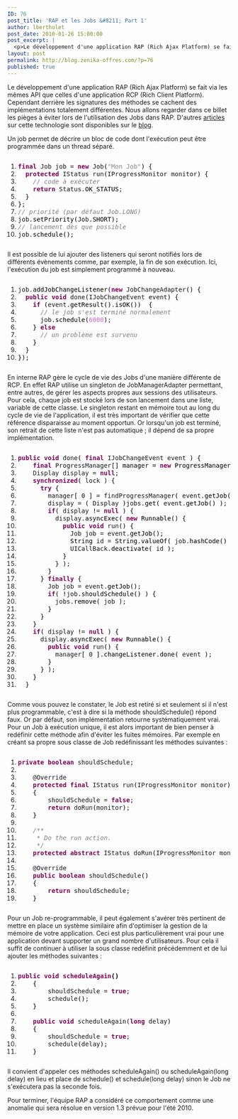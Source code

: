 ```yaml
---
ID: 76
post_title: 'RAP et les Jobs &#8211; Part 1'
author: lbertholet
post_date: 2010-01-26 15:00:00
post_excerpt: |
  <p>Le développement d'une application RAP (Rich Ajax Platform) se fait via les mêmes API que celles d'une application RCP (Rich Client Platform). Cependant derrière les signatures des méthodes se cachent des implémentations totalement différentes. Nous allons regarder dans ce billet les pièges à éviter lors de l'utilisation des Jobs dans RAP. D'autres <a href="/index.php?tag/rap">articles</a> sur cette technologie sont disponibles sur le <a href="/index.php?tag/rap">blog</a>.</p>
layout: post
permalink: http://blog.zenika-offres.com/?p=76
published: true
---
```

<p>Le développement d'une application RAP (Rich Ajax Platform) se fait via les mêmes API que celles d'une application RCP (Rich Client Platform). Cependant derrière les signatures des méthodes se cachent des implémentations totalement différentes. Nous allons regarder dans ce billet les pièges à éviter lors de l'utilisation des Jobs dans RAP. D'autres <a href="/index.php?tag/rap">articles</a> sur cette technologie sont disponibles sur le <a href="/index.php?tag/rap">blog</a>.</p>
<!--more-->
<p>Un job permet de décrire un bloc de code dont l'exécution peut être programmée dans un thread séparé.</p> <pre class="java code java" style="font-family:inherit"><ol><li style="font-weight: normal;"><div style="font-family: monospace; font-weight: normal; font-style: normal; margin:0; padding:0; background:inherit;"><span style="color: #7F0055; font-weight: bold;">final</span> Job job = <span style="color: #7F0055; font-weight: bold;">new</span> Job<span style="color: #000000;">&#40;</span><span style="color: #888888;">&quot;Mon Job&quot;</span><span style="color: #000000;">&#41;</span> <span style="color: #000000;">&#123;</span></div></li><li style="font-weight: normal;"><div style="font-family: monospace; font-weight: normal; font-style: normal; margin:0; padding:0; background:inherit;">  <span style="color: #7F0055; font-weight: bold;">protected</span> IStatus run<span style="color: #000000;">&#40;</span>IProgressMonitor monitor<span style="color: #000000;">&#41;</span> <span style="color: #000000;">&#123;</span></div></li><li style="font-weight: normal;"><div style="font-family: monospace; font-weight: normal; font-style: normal; margin:0; padding:0; background:inherit;">    <span style="color: #808080; font-style: italic;">// code à exécuter</span></div></li><li style="font-weight: normal;"><div style="font-family: monospace; font-weight: normal; font-style: normal; margin:0; padding:0; background:inherit;">    <span style="color: #7F0055; font-weight: bold;">return</span> Status.<span style="color: #000000;">OK_STATUS</span>;</div></li><li style="font-weight: normal;"><div style="font-family: monospace; font-weight: normal; font-style: normal; margin:0; padding:0; background:inherit;">  <span style="color: #000000;">&#125;</span></div></li><li style="font-weight: normal;"><div style="font-family: monospace; font-weight: normal; font-style: normal; margin:0; padding:0; background:inherit;"><span style="color: #000000;">&#125;</span>;</div></li><li style="font-weight: normal;"><div style="font-family: monospace; font-weight: normal; font-style: normal; margin:0; padding:0; background:inherit;"><span style="color: #808080; font-style: italic;">// priorité (par défaut Job.LONG)</span></div></li><li style="font-weight: normal;"><div style="font-family: monospace; font-weight: normal; font-style: normal; margin:0; padding:0; background:inherit;">job.<span style="color: #000000;">setPriority</span><span style="color: #000000;">&#40;</span>Job.<span style="color: #000000;">SHORT</span><span style="color: #000000;">&#41;</span>;</div></li><li style="font-weight: normal;"><div style="font-family: monospace; font-weight: normal; font-style: normal; margin:0; padding:0; background:inherit;"><span style="color: #808080; font-style: italic;">// lancement dès que possible</span></div></li><li style="font-weight: normal;"><div style="font-family: monospace; font-weight: normal; font-style: normal; margin:0; padding:0; background:inherit;">job.<span style="color: #000000;">schedule</span><span style="color: #000000;">&#40;</span><span style="color: #000000;">&#41;</span>;</div></li></ol></pre> <p>Il est possible de lui ajouter des listeners qui seront notifiés lors de différents évènements comme, par exemple, la fin de son exécution. Ici, l'exécution du job est simplement programmé à nouveau.</p> <pre class="java code java" style="font-family:inherit"><ol><li style="font-weight: normal;"><div style="font-family: monospace; font-weight: normal; font-style: normal; margin:0; padding:0; background:inherit;">job.<span style="color: #000000;">addJobChangeListener</span><span style="color: #000000;">&#40;</span><span style="color: #7F0055; font-weight: bold;">new</span> JobChangeAdapter<span style="color: #000000;">&#40;</span><span style="color: #000000;">&#41;</span> <span style="color: #000000;">&#123;</span></div></li><li style="font-weight: normal;"><div style="font-family: monospace; font-weight: normal; font-style: normal; margin:0; padding:0; background:inherit;">  <span style="color: #7F0055; font-weight: bold;">public</span> <span style="color: #7F0055; font-weight: bold;">void</span> done<span style="color: #000000;">&#40;</span>IJobChangeEvent event<span style="color: #000000;">&#41;</span> <span style="color: #000000;">&#123;</span></div></li><li style="font-weight: normal;"><div style="font-family: monospace; font-weight: normal; font-style: normal; margin:0; padding:0; background:inherit;">    <span style="color: #7F0055;font-weight: bold;">if</span> <span style="color: #000000;">&#40;</span>event.<span style="color: #000000;">getResult</span><span style="color: #000000;">&#40;</span><span style="color: #000000;">&#41;</span>.<span style="color: #000000;">isOK</span><span style="color: #000000;">&#40;</span><span style="color: #000000;">&#41;</span><span style="color: #000000;">&#41;</span>  <span style="color: #000000;">&#123;</span></div></li><li style="font-weight: normal;"><div style="font-family: monospace; font-weight: normal; font-style: normal; margin:0; padding:0; background:inherit;">      <span style="color: #808080; font-style: italic;">// le job s'est terminé normalement</span></div></li><li style="font-weight: normal;"><div style="font-family: monospace; font-weight: normal; font-style: normal; margin:0; padding:0; background:inherit;">      job.<span style="color: #000000;">schedule</span><span style="color: #000000;">&#40;</span><span style="color: #cc66cc;">6000</span><span style="color: #000000;">&#41;</span>;</div></li><li style="font-weight: normal;"><div style="font-family: monospace; font-weight: normal; font-style: normal; margin:0; padding:0; background:inherit;">    <span style="color: #000000;">&#125;</span> <span style="color: #7F0055;font-weight: bold;">else</span></div></li><li style="font-weight: normal;"><div style="font-family: monospace; font-weight: normal; font-style: normal; margin:0; padding:0; background:inherit;">      <span style="color: #808080; font-style: italic;">// un problème est survenu</span></div></li><li style="font-weight: normal;"><div style="font-family: monospace; font-weight: normal; font-style: normal; margin:0; padding:0; background:inherit;">    <span style="color: #000000;">&#125;</span></div></li><li style="font-weight: normal;"><div style="font-family: monospace; font-weight: normal; font-style: normal; margin:0; padding:0; background:inherit;">  <span style="color: #000000;">&#125;</span></div></li><li style="font-weight: normal;"><div style="font-family: monospace; font-weight: normal; font-style: normal; margin:0; padding:0; background:inherit;"><span style="color: #000000;">&#125;</span><span style="color: #000000;">&#41;</span>;</div></li></ol></pre> <p>En interne RAP gère le cycle de vie des Jobs d'une manière différente de RCP. En effet RAP utilise un singleton de JobManagerAdapter permettant, entre autres, de gérer les aspects propres aux sessions des utilisateurs. Pour cela, chaque job est stocké lors de son lancement dans une liste, variable de cette classe. Le singleton restant en mémoire tout au long du cycle de vie de l'application, il est très important de vérifier que cette référence disparaisse au moment opportun. Or lorsqu'un job est terminé, son retrait de cette liste n'est pas automatique&nbsp;; il dépend de sa propre implémentation.</p> <pre class="java code java" style="font-family:inherit"><ol><li style="font-weight: normal;"><div style="font-family: monospace; font-weight: normal; font-style: normal; margin:0; padding:0; background:inherit;"><span style="color: #7F0055; font-weight: bold;">public</span> <span style="color: #7F0055; font-weight: bold;">void</span> done<span style="color: #000000;">&#40;</span> <span style="color: #7F0055; font-weight: bold;">final</span> IJobChangeEvent event <span style="color: #000000;">&#41;</span> <span style="color: #000000;">&#123;</span></div></li><li style="font-weight: normal;"><div style="font-family: monospace; font-weight: normal; font-style: normal; margin:0; padding:0; background:inherit;">    <span style="color: #7F0055; font-weight: bold;">final</span> ProgressManager<sp
an style="color: #000000;">&#91;</span><span style="color: #000000;">&#93;</span> manager = <span style="color: #7F0055; font-weight: bold;">new</span> ProgressManager<span style="color: #000000;">&#91;</span> <span style="color: #cc66cc;">1</span> <span style="color: #000000;">&#93;</span>;</div></li><li style="font-weight: normal;"><div style="font-family: monospace; font-weight: normal; font-style: normal; margin:0; padding:0; background:inherit;">    Display display = <span style="color: #7F0055; font-weight: bold;">null</span>;</div></li><li style="font-weight: normal;"><div style="font-family: monospace; font-weight: normal; font-style: normal; margin:0; padding:0; background:inherit;">    <span style="color: #7F0055; font-weight: bold;">synchronized</span><span style="color: #000000;">&#40;</span> lock <span style="color: #000000;">&#41;</span> <span style="color: #000000;">&#123;</span></div></li><li style="font-weight: normal;"><div style="font-family: monospace; font-weight: normal; font-style: normal; margin:0; padding:0; background:inherit;">      <span style="color: #7F0055; font-weight: bold;">try</span> <span style="color: #000000;">&#123;</span></div></li><li style="font-weight: normal;"><div style="font-family: monospace; font-weight: normal; font-style: normal; margin:0; padding:0; background:inherit;">        manager<span style="color: #000000;">&#91;</span> 0 <span style="color: #000000;">&#93;</span> = findProgressManager<span style="color: #000000;">&#40;</span> event.<span style="color: #000000;">getJob</span><span style="color: #000000;">&#40;</span><span style="color: #000000;">&#41;</span> <span style="color: #000000;">&#41;</span>;</div></li><li style="font-weight: normal;"><div style="font-family: monospace; font-weight: normal; font-style: normal; margin:0; padding:0; background:inherit;">        display = <span style="color: #000000;">&#40;</span> Display <span style="color: #000000;">&#41;</span>jobs.<span style="color: #000000;">get</span><span style="color: #000000;">&#40;</span> event.<span style="color: #000000;">getJob</span><span style="color: #000000;">&#40;</span><span style="color: #000000;">&#41;</span> <span style="color: #000000;">&#41;</span>;</div></li><li style="font-weight: normal;"><div style="font-family: monospace; font-weight: normal; font-style: normal; margin:0; padding:0; background:inherit;">        <span style="color: #7F0055;font-weight: bold;">if</span><span style="color: #000000;">&#40;</span> display <span style="color: #000000;">!</span>= <span style="color: #7F0055; font-weight: bold;">null</span> <span style="color: #000000;">&#41;</span> <span style="color: #000000;">&#123;</span></div></li><li style="font-weight: normal;"><div style="font-family: monospace; font-weight: normal; font-style: normal; margin:0; padding:0; background:inherit;">          display.<span style="color: #000000;">asyncExec</span><span style="color: #000000;">&#40;</span> <span style="color: #7F0055; font-weight: bold;">new</span> <span style="color: #000000;">Runnable</span><span style="color: #000000;">&#40;</span><span style="color: #000000;">&#41;</span> <span style="color: #000000;">&#123;</span></div></li><li style="font-weight: normal;"><div style="font-family: monospace; font-weight: normal; font-style: normal; margin:0; padding:0; background:inherit;">            <span style="color: #7F0055; font-weight: bold;">public</span> <span style="color: #7F0055; font-weight: bold;">void</span> run<span style="color: #000000;">&#40;</span><span style="color: #000000;">&#41;</span> <span style="color: #000000;">&#123;</span></div></li><li style="font-weight: normal;"><div style="font-family: monospace; font-weight: normal; font-style: normal; margin:0; padding:0; background:inherit;">              Job job = event.<span style="color: #000000;">getJob</span><span style="color: #000000;">&#40;</span><span style="color: #000000;">&#41;</span>;</div></li><li style="font-weight: normal;"><div style="font-family: monospace; font-weight: normal; font-style: normal; margin:0; padding:0; background:inherit;">              <span style="color: #000000;">String</span> id = <span style="color: #000000;">String</span>.<span style="color: #000000;">valueOf</span><span style="color: #000000;">&#40;</span> job.<span style="color: #000000;">hashCode</span><span style="color: #000000;">&#40;</span><span style="color: #000000;">&#41;</span> <span style="color: #000000;">&#41;</span>;</div></li><li style="font-weight: normal;"><div style="font-family: monospace; font-weight: normal; font-style: normal; margin:0; padding:0; background:inherit;">              UICallBack.<span style="color: #000000;">deactivate</span><span style="color: #000000;">&#40;</span> id <span style="color: #000000;">&#41;</span>;</div></li><li style="font-weight: normal;"><div style="font-family: monospace; font-weight: normal; font-style: normal; margin:0; padding:0; background:inherit;">            <span style="color: #000000;">&#125;</span></div></li><li style="font-weight: normal;"><div style="font-family: monospace; font-weight: normal; font-style: normal; margin:0; padding:0; background:inherit;">          <span style="color: #000000;">&#125;</span> <span style="color: #000000;">&#41;</span>;</div></li><li style="font-weight: normal;"><div style="font-family: monospace; font-weight: normal; font-style: normal; margin:0; padding:0; background:inherit;">        <span style="color: #000000;">&#125;</span></div></li><li style="font-weight: normal;"><div style="font-family: monospace; font-weight: normal; font-style: normal; margin:0; padding:0; background:inherit;">      <span style="color: #000000;">&#125;</span> <span style="color: #7F0055; font-weight: bold;">finally</span> <span style="color: #000000;">&#123;</span></div></li><li style="font-weight: normal;"><div style="font-family: monospace; font-weight: normal; font-style: normal; margin:0; padding:0; background:inherit;">        Job job = event.<span style="color: #000000;">getJob</span><span style="color: #000000;">&#40;</span><span style="color: #000000;">&#41;</span>;</div></li><li style="font-weight: normal;"><div style="font-family: monospace; font-weight: normal; font-style: normal; margin:0; padding:0; background:inherit;">        <span style="color: #7F0055;font-weight: bold;">if</span><span style="color: #000000;">&#40;</span> <span style="color: #000000;">!</span>job.<span style="color: #000000;">shouldSchedule</span><span style="color: #000000;">&#40;</span><span style="color: #000000;">&#41;</span> <span style="color: #000000;">&#41;</span> <span style="color: #000000;">&#123;</span></div></li><li style="font-weight: normal;"><div style="font-family: monospace; font-weight: normal; font-style: normal; margin:0; padding:0; background:inherit;">          jobs.<span style="color: #000000;">remove</span><span style="color: #000000;">&#40;</span> job <span style="color: #000000;">&#41;</span>;</div></li><li style="font-weight: normal;"><div style="font-family: monospace; font-weight: normal; font-style: normal; margin:0; padding:0; background:inherit;">        <span style="color: #000000;">&#125;</span></div></li><li style="font-weight: normal;"><div style="font-family: monospace; font-weight: normal; font-style: normal; margin:0; padding:0; background:inherit;">      <span style="color: #000000;">&#125;</span></div></li><li style="font-weight: normal;"><div style="font-family: monospace; font-weight: normal; font-style: normal; margin:0; padding:0; background:inherit;">    <span style="color: #000000;">&#125;</span></div></li><li style="font-weight: normal;"><div style="font-family: monospace; font-weight: normal; font-style: normal; margin:0; padding:0; background:inherit;">    <span style="color: #7F0055;font-weight: bold;">if</span><span style="color: #000000;">&#40;</span> display <span style="color: #000000;">!</span>= <span style="color: #7F0055; font-weight: bold;">null</span> <span style="color: #000000;">&#41;</span> <span style="color: #000000;">&#123;</span></div></li><li style="font-weight: normal;"><div style="font-family: monospace; font-weight: normal; font-style: norm
al; margin:0; padding:0; background:inherit;">      display.<span style="color: #000000;">asyncExec</span><span style="color: #000000;">&#40;</span> <span style="color: #7F0055; font-weight: bold;">new</span> <span style="color: #000000;">Runnable</span><span style="color: #000000;">&#40;</span><span style="color: #000000;">&#41;</span> <span style="color: #000000;">&#123;</span></div></li><li style="font-weight: normal;"><div style="font-family: monospace; font-weight: normal; font-style: normal; margin:0; padding:0; background:inherit;">        <span style="color: #7F0055; font-weight: bold;">public</span> <span style="color: #7F0055; font-weight: bold;">void</span> run<span style="color: #000000;">&#40;</span><span style="color: #000000;">&#41;</span> <span style="color: #000000;">&#123;</span></div></li><li style="font-weight: normal;"><div style="font-family: monospace; font-weight: normal; font-style: normal; margin:0; padding:0; background:inherit;">          manager<span style="color: #000000;">&#91;</span> 0 <span style="color: #000000;">&#93;</span>.<span style="color: #000000;">changeListener</span>.<span style="color: #000000;">done</span><span style="color: #000000;">&#40;</span> event <span style="color: #000000;">&#41;</span>;</div></li><li style="font-weight: normal;"><div style="font-family: monospace; font-weight: normal; font-style: normal; margin:0; padding:0; background:inherit;">        <span style="color: #000000;">&#125;</span></div></li><li style="font-weight: normal;"><div style="font-family: monospace; font-weight: normal; font-style: normal; margin:0; padding:0; background:inherit;">      <span style="color: #000000;">&#125;</span> <span style="color: #000000;">&#41;</span>;</div></li><li style="font-weight: normal;"><div style="font-family: monospace; font-weight: normal; font-style: normal; margin:0; padding:0; background:inherit;">    <span style="color: #000000;">&#125;</span></div></li><li style="font-weight: normal;"><div style="font-family: monospace; font-weight: normal; font-style: normal; margin:0; padding:0; background:inherit;">  <span style="color: #000000;">&#125;</span></div></li></ol></pre> <p>Comme vous pouvez le constater, le Job est retiré si et seulement si il n'est plus programmable, c'est à dire si la méthode shouldSchedule() répond faux. Or par défaut, son implémentation retourne systématiquement vrai. Pour un Job à exécution unique, il est alors important de bien penser à redéfinir cette méthode afin d'éviter les fuites mémoires. Par exemple en créant sa propre sous classe de Job redéfinissant les méthodes suivantes&nbsp;:</p> <pre class="java code java" style="font-family:inherit"><ol><li style="font-weight: normal;"><div style="font-family: monospace; font-weight: normal; font-style: normal; margin:0; padding:0; background:inherit;"><span style="color: #7F0055; font-weight: bold;">private</span> <span style="color: #7F0055; font-weight: bold;">boolean</span> shouldSchedule;</div></li><li style="font-weight: normal;"><div style="font-family: monospace; font-weight: normal; font-style: normal; margin:0; padding:0; background:inherit;">&nbsp;</div></li><li style="font-weight: normal;"><div style="font-family: monospace; font-weight: normal; font-style: normal; margin:0; padding:0; background:inherit;">    @Override</div></li><li style="font-weight: normal;"><div style="font-family: monospace; font-weight: normal; font-style: normal; margin:0; padding:0; background:inherit;">    <span style="color: #7F0055; font-weight: bold;">protected</span> <span style="color: #7F0055; font-weight: bold;">final</span> IStatus run<span style="color: #000000;">&#40;</span>IProgressMonitor monitor<span style="color: #000000;">&#41;</span></div></li><li style="font-weight: normal;"><div style="font-family: monospace; font-weight: normal; font-style: normal; margin:0; padding:0; background:inherit;">    <span style="color: #000000;">&#123;</span></div></li><li style="font-weight: normal;"><div style="font-family: monospace; font-weight: normal; font-style: normal; margin:0; padding:0; background:inherit;">        shouldSchedule = <span style="color: #7F0055; font-weight: bold;">false</span>;</div></li><li style="font-weight: normal;"><div style="font-family: monospace; font-weight: normal; font-style: normal; margin:0; padding:0; background:inherit;">        <span style="color: #7F0055; font-weight: bold;">return</span> doRun<span style="color: #000000;">&#40;</span>monitor<span style="color: #000000;">&#41;</span>;</div></li><li style="font-weight: normal;"><div style="font-family: monospace; font-weight: normal; font-style: normal; margin:0; padding:0; background:inherit;">    <span style="color: #000000;">&#125;</span></div></li><li style="font-weight: normal;"><div style="font-family: monospace; font-weight: normal; font-style: normal; margin:0; padding:0; background:inherit;">&nbsp;</div></li><li style="font-weight: normal;"><div style="font-family: monospace; font-weight: normal; font-style: normal; margin:0; padding:0; background:inherit;">    <span style="color: #808080; font-style: italic;">/**</span></div></li><li style="font-weight: normal;"><div style="font-family: monospace; font-weight: normal; font-style: normal; margin:0; padding:0; background:inherit;"><span style="color: #808080; font-style: italic;">&nbsp;    * Do the run action.</span></div></li><li style="font-weight: normal;"><div style="font-family: monospace; font-weight: normal; font-style: normal; margin:0; padding:0; background:inherit;"><span style="color: #808080; font-style: italic;">&nbsp;    */</span></div></li><li style="font-weight: normal;"><div style="font-family: monospace; font-weight: normal; font-style: normal; margin:0; padding:0; background:inherit;">    <span style="color: #7F0055; font-weight: bold;">protected</span> <span style="color: #7F0055; font-weight: bold;">abstract</span> IStatus doRun<span style="color: #000000;">&#40;</span>IProgressMonitor monitor<span style="color: #000000;">&#41;</span>;</div></li><li style="font-weight: normal;"><div style="font-family: monospace; font-weight: normal; font-style: normal; margin:0; padding:0; background:inherit;">&nbsp;</div></li><li style="font-weight: normal;"><div style="font-family: monospace; font-weight: normal; font-style: normal; margin:0; padding:0; background:inherit;">    @Override</div></li><li style="font-weight: normal;"><div style="font-family: monospace; font-weight: normal; font-style: normal; margin:0; padding:0; background:inherit;">    <span style="color: #7F0055; font-weight: bold;">public</span> <span style="color: #7F0055; font-weight: bold;">boolean</span> shouldSchedule<span style="color: #000000;">&#40;</span><span style="color: #000000;">&#41;</span></div></li><li style="font-weight: normal;"><div style="font-family: monospace; font-weight: normal; font-style: normal; margin:0; padding:0; background:inherit;">    <span style="color: #000000;">&#123;</span></div></li><li style="font-weight: normal;"><div style="font-family: monospace; font-weight: normal; font-style: normal; margin:0; padding:0; background:inherit;">        <span style="color: #7F0055; font-weight: bold;">return</span> shouldSchedule;</div></li><li style="font-weight: normal;"><div style="font-family: monospace; font-weight: normal; font-style: normal; margin:0; padding:0; background:inherit;">    <span style="color: #000000;">&#125;</span></div></li></ol></pre> <p>Pour un Job re-programmable, il peut également s'avérer très pertinent de mettre en place un système similaire afin d'optimiser la gestion de la mémoire de votre application. Ceci est plus particulièrement vrai pour une application devant supporter un grand nombre d'utilisateurs. Pour cela il suffit de continuer à utiliser la sous classe redéfinit précédemment et de lui ajouter les méthodes suivantes&nbsp;:</p> <pre class="java code java" style="font-family:inherit"><ol><li style="font-weight: normal;"><div style="font-family: monospace; font-weight: normal; font-style: normal; margin:0; padding:0; background:inherit;"><span style="color: #7F0055; font-weight: bold;">public</span> <sp
an style="color: #7F0055; font-weight: bold;">void</span> scheduleAgain<span style="color: #000000;">&#40;</span><span style="color: #000000;">&#41;</span></div></li><li style="font-weight: normal;"><div style="font-family: monospace; font-weight: normal; font-style: normal; margin:0; padding:0; background:inherit;">    <span style="color: #000000;">&#123;</span></div></li><li style="font-weight: normal;"><div style="font-family: monospace; font-weight: normal; font-style: normal; margin:0; padding:0; background:inherit;">        shouldSchedule = <span style="color: #7F0055; font-weight: bold;">true</span>;</div></li><li style="font-weight: normal;"><div style="font-family: monospace; font-weight: normal; font-style: normal; margin:0; padding:0; background:inherit;">        schedule<span style="color: #000000;">&#40;</span><span style="color: #000000;">&#41;</span>;</div></li><li style="font-weight: normal;"><div style="font-family: monospace; font-weight: normal; font-style: normal; margin:0; padding:0; background:inherit;">    <span style="color: #000000;">&#125;</span></div></li><li style="font-weight: normal;"><div style="font-family: monospace; font-weight: normal; font-style: normal; margin:0; padding:0; background:inherit;">&nbsp;</div></li><li style="font-weight: normal;"><div style="font-family: monospace; font-weight: normal; font-style: normal; margin:0; padding:0; background:inherit;">    <span style="color: #7F0055; font-weight: bold;">public</span> <span style="color: #7F0055; font-weight: bold;">void</span> scheduleAgain<span style="color: #000000;">&#40;</span><span style="color: #7F0055; font-weight: bold;">long</span> delay<span style="color: #000000;">&#41;</span></div></li><li style="font-weight: normal;"><div style="font-family: monospace; font-weight: normal; font-style: normal; margin:0; padding:0; background:inherit;">    <span style="color: #000000;">&#123;</span></div></li><li style="font-weight: normal;"><div style="font-family: monospace; font-weight: normal; font-style: normal; margin:0; padding:0; background:inherit;">        shouldSchedule = <span style="color: #7F0055; font-weight: bold;">true</span>;</div></li><li style="font-weight: normal;"><div style="font-family: monospace; font-weight: normal; font-style: normal; margin:0; padding:0; background:inherit;">        schedule<span style="color: #000000;">&#40;</span>delay<span style="color: #000000;">&#41;</span>;</div></li><li style="font-weight: normal;"><div style="font-family: monospace; font-weight: normal; font-style: normal; margin:0; padding:0; background:inherit;">    <span style="color: #000000;">&#125;</span></div></li></ol></pre> <p>Il convient d'appeler ces méthodes scheduleAgain() ou scheduleAgain(long delay) en lieu et place de schedule() et schedule(long delay) sinon le Job ne s'exécutera pas la seconde fois.</p> <p>Pour terminer, l'équipe RAP a considéré ce comportement comme une anomalie qui sera résolue en version 1.3 prévue pour l'été 2010.</p>